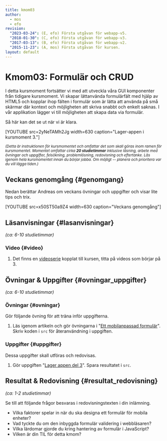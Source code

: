 ```yaml
---
title: kmom03
author:
  - mos
  - efo
revision:
  "2023-03-24": (E, efo) Första utgåvan för webapp-v5.
  "2018-01-30": (C, efo) Första utgåvan för webapp-v3.
  "2017-03-13": (B, efo) Första utgåvan för webapp-v2.
  "2015-11-23": (A, mos) Första utgåvan för kursen.
layout: default
---
```

Kmom03: Formulär och CRUD
==================================

I detta kursmoment fortsätter vi med att utveckla våra GUI komponenter från tidigare kursmoment. Vi skapar lättanvända formulärfält med hjälp av HTML5 och kopplar ihop fälten i formulär som är lätta att använda på små skärmar där kontext och möjligheten att skriva snabbt och enkelt saknas. I vår applikation lägger vi till möjligheten att skapa data via formulär.



<!--more-->



Så här kan det se ut när vi är klara.

[YOUTUBE src=2yNeTAMh2Jg width=630 caption="Lager-appen i kursmoment 3."]



<small><i>(Detta är instruktionen för kursmomentet och omfattar det som skall göras inom ramen för kursmomentet. Momentet omfattar cirka **20 studietimmar** inklusive läsning, arbete med övningar och uppgifter, felsökning, problemlösning, redovisning och eftertanke. Läs igenom hela kursmomentet innan du börjar jobba. Om möjligt -- planera och prioritera var du vill lägga tiden.)</i></small>



Veckans genomgång  {#genomgang}
---------------------------------

Nedan berättar Andreas om veckans övningar och uppgifter och visar lite tips och trix.

[YOUTUBE src=x50ST50a9Z4 width=630 caption="Veckans genomgång"]



Läsanvisningar  {#lasanvisningar}
---------------------------------

*(ca: 6-10 studietimmar)*



### Video  {#video}

1. Det finns en [videoserie](https://www.youtube.com/playlist?list=PLKtP9l5q3ce_CbhJOudHjxkjYofM98kvh) kopplat till kursen, titta på videos som börjar på 3.



Övningar & Uppgifter  {#ovningar_uppgifter}
-------------------------------------------

*(ca: 6-10 studietimmar)*



### Övningar {#ovningar}

Gör följande övning för att träna inför uppgifterna.

1. Läs igenom artikeln och gör övningarna i "[Ett mobilanpassad formulär](kunskap/ett-mobilanpassad-formular)". Skriv koden i `src` för återanvändning i uppgiften.



### Uppgifter {#uppgifter}

Dessa uppgifter skall utföras och redovisas.

1. Gör uppgiften "[Lager appen del 3](uppgift/lager-appen-del-3)". Spara resultatet i `src`.



Resultat & Redovisning  {#resultat_redovisning}
-----------------------------------------------

*(ca: 1-2 studietimmar)*

Se till att följande frågor besvaras i redovisningstexten i din inlämning.

* Vilka faktorer spelar in när du ska designa ett formulär för mobila enheter?
* Vad tyckte du om den inbyggda formulär validering i webbläsaren?
* Vilka lärdomar gjorde du kring hantering av formulär i JavaScript?
* Vilken är din TIL för detta kmom?
